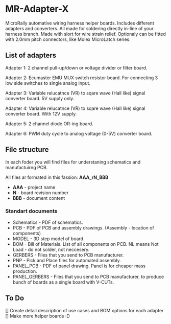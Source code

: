 # MR-Adapter-X
MicroRally automative wiring harness helper boards.
Includes different adapters and converters. All made for soldering directly in-line of your harness branch. Made with slort for wire strain relief. Optionaly can be fitted with 2.0mm pitch connectors, like Molex MicroLatch series.

## List of adapters

Adapter 1:
2 channel pull-up/down or voltage divider or filter board.

Adapter 2:
Ecumaster EMU MUX switch resistor board. For connecting 3 low side switches to single analog input.

Adapter 3:
Variable relucatnce (VR) to sqare wave (Hall like) signal converter board. 5V supply only.

Adapter 4:
Variable relucatnce (VR) to sqare wave (Hall like) signal converter board. With 12V supply.

Adapter 5:
2 channel diode OR-ing board.

Adapter 6:
PWM duty cycle to analog voltage (0-5V) converter board.

## File structure
In each foder you will find files for understaning schematics and manufactuirng PCB.

All files ar formated in this fassion: **AAA_rN_BBB**
- **AAA** - project name
- **N** - board revision number
- **BBB** - document content

### Standart documents

- Schematics - PDF of schematics.
- PCB - PDF of PCB and assembly drawings. (Assembly - location of components)
- MODEL - 3D step model of board.
- BOM - Bill of Materials. List of all components on PCB. NL means Not Load - do not solder, not neccesery.
- GERBERS - Files that you send to PCB manufacturer.
- PNP - Pick and Place files for automated assembly.
- PANEL_PCB - PDF of panel drawing. Panel is for cheaper mass production.
- PANEL_GERBERS - Files that you send to PCB manufacturer, to produce bunch of boards as a single board with V-CUTs.

## To Do
[] Create detail description of use cases and BOM options for each adapter
[] Make more helper boards :D
